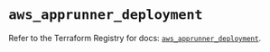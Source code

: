 # `aws_apprunner_deployment`

Refer to the Terraform Registry for docs: [`aws_apprunner_deployment`](https://registry.terraform.io/providers/hashicorp/aws/5.82.1/docs/resources/apprunner_deployment).
